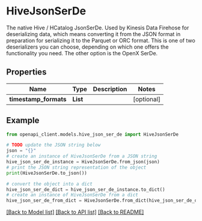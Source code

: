 # HiveJsonSerDe

The native Hive / HCatalog JsonSerDe. Used by Kinesis Data Firehose for deserializing data, which means converting it from the JSON format in preparation for serializing it to the Parquet or ORC format. This is one of two deserializers you can choose, depending on which one offers the functionality you need. The other option is the OpenX SerDe.

## Properties

Name | Type | Description | Notes
------------ | ------------- | ------------- | -------------
**timestamp_formats** | **List** |  | [optional] 

## Example

```python
from openapi_client.models.hive_json_ser_de import HiveJsonSerDe

# TODO update the JSON string below
json = "{}"
# create an instance of HiveJsonSerDe from a JSON string
hive_json_ser_de_instance = HiveJsonSerDe.from_json(json)
# print the JSON string representation of the object
print(HiveJsonSerDe.to_json())

# convert the object into a dict
hive_json_ser_de_dict = hive_json_ser_de_instance.to_dict()
# create an instance of HiveJsonSerDe from a dict
hive_json_ser_de_from_dict = HiveJsonSerDe.from_dict(hive_json_ser_de_dict)
```
[[Back to Model list]](../README.md#documentation-for-models) [[Back to API list]](../README.md#documentation-for-api-endpoints) [[Back to README]](../README.md)


